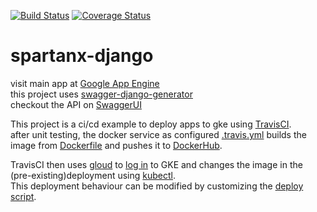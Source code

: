 [![Build Status](https://travis-ci.com/spartanAJ/spartanx-django.svg?branch=master)](https://travis-ci.com/spartanAJ/spartanx-django)
[![Coverage Status](https://coveralls.io/repos/github/spartanAJ/spartanx-django/badge.svg?branch=master)](https://coveralls.io/github/spartanAJ/spartanx-django?branch=master)

# spartanx-django
visit main app at [Google App Engine](https://serene-column-179904.appspot.com)  
this project uses [swagger-django-generator](https://github.com/spartanAJ/swagger-django-generator)   
checkout the API on [SwaggerUI](https://editor.swagger.io?url=https://raw.githubusercontent.com/spartanAJ/spartanx-django/master/swagger-spec.yml)

This project is a ci/cd example to deploy apps to gke using [TravisCI](https://travis-ci.com/spartanAJ/spartanx-django/).  
after unit testing, the docker service as configured [.travis.yml](/.travis.yml) builds the image from [Dockerfile](/Dockerfile) and pushes it to [DockerHub](https://hub.docker.com/r/spartanaj/spartanx-django).  

TravisCI then uses [gloud](/gke_scripts/gcloud-install.sh) to [log in](/gke_scripts/gcloud-login.sh) to GKE and changes the image in the (pre-existing)deployment using [kubectl](/gke_scripts/gke-deploy.sh).  
This deployment behaviour can be modified by customizing the [deploy script](/gke_scripts/gke-deploy.sh).  

